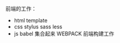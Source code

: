 前端的工作：
  - html
    template
  - css
    stylus sass less
  - js
    babel
   集合起来
   WEBPACK
   前端构建工作
